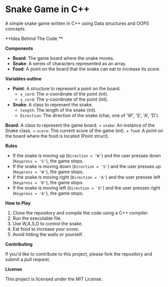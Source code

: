 Snake Game in C++
=================

A simple snake game written in C++ using Data structures and OOPS concepts.

**Idea Behind The Code **

**Components**

* **Board**: The game board where the snake moves.
* **Snake**: A series of characters represented as an array.
* **Food**: A point on the board that the snake can eat to increase its score.

**Variables outline**

* **Point**: A structure to represent a point on the board.
	+ `x_cord`: The x-coordinate of the point (int).
	+ `y_cord`: The y-coordinate of the point (int).
* **Snake**: A class to represent the snake.
	+ `length`: The length of the snake (int).
	+ `Direction`: The direction of the snake (char, one of 'W', 'S', 'A', 'D').

**Board**: A class to represent the game board.
	+ `snake`: An instance of the Snake class.
	+ `score`: The current score of the game (int).
	+ `food`: A point on the board where the food is located (Point struct).

**Rules**

* If the snake is moving up (`Direction = 'W'`) and the user presses down (`Keypress = 'S'`), the game stops.
* If the snake is moving down (`Direction = 'S'`) and the user presses up (`Keypress = 'W'`), the game stops.
* If the snake is moving right (`Direction = 'A'`) and the user presses left (`Keypress = 'D'`), the game stops.
* If the snake is moving left (`Direction = 'D'`) and the user presses right (`Keypress = 'A'`), the game stops.


**How to Play**

1. Clone the repository and compile the code using a C++ compiler.
2. Run the executable file.
3. Use W,A,S,D to control the snake.
4. Eat food to increase your score.
5. Avoid hitting the walls or yourself.

**Contributing**

If you'd like to contribute to this project, please fork the repository and submit a pull request.

**License**

This project is licensed under the MIT License.
